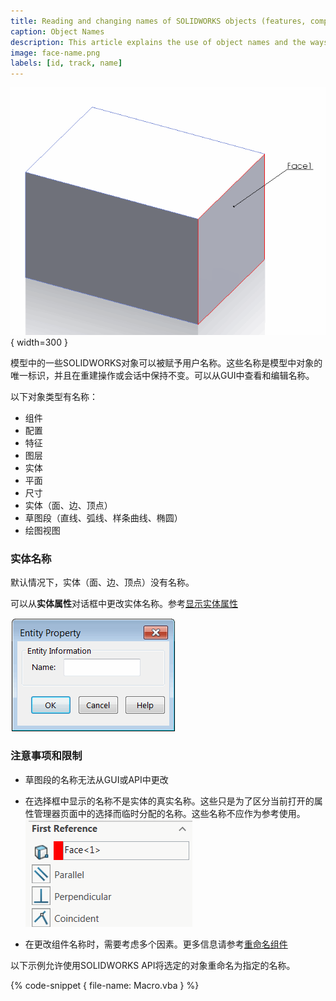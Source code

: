 ```yaml
---
title: Reading and changing names of SOLIDWORKS objects (features, components, views) using API
caption: Object Names
description: This article explains the use of object names and the ways to read and change the names
image: face-name.png
labels: [id, track, name]
---
```

![命名的面](face-name.png){ width=300 }

模型中的一些SOLIDWORKS对象可以被赋予用户名称。这些名称是模型中对象的唯一标识，并且在重建操作或会话中保持不变。可以从GUI中查看和编辑名称。

以下对象类型有名称：

* 组件
* 配置
* 特征
* 图层
* 实体
* 平面
* 尺寸
* 实体（面、边、顶点）
* 草图段（直线、弧线、样条曲线、椭圆）
* 绘图视图

### 实体名称

默认情况下，实体（面、边、顶点）没有名称。

可以从**实体属性**对话框中更改实体名称。参考[显示实体属性](https://help.solidworks.com/2017/english/solidworks/sldworks/hidd_ent_property.htm)

![用于分配实体名称的实体属性对话框](entity-property.png)

### 注意事项和限制

* 草图段的名称无法从GUI或API中更改

* 在选择框中显示的名称不是实体的真实名称。这些只是为了区分当前打开的属性管理器页面中的选择而临时分配的名称。这些名称不应作为参考使用。
![在属性管理器页面中使用的临时面名称](temp-face-name.png)

* 在更改组件名称时，需要考虑多个因素。更多信息请参考[重命名组件](solidworks-api/document/assembly/components/rename/)

以下示例允许使用SOLIDWORKS API将选定的对象重命名为指定的名称。

{% code-snippet { file-name: Macro.vba } %}